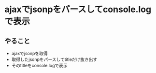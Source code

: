 # ajaxでjsonpをパースしてconsole.logで表示

## やること

* ajaxでjsonpを取得
* 取得したjsonpをパースしてtitleだけ抜き出す
* そのtitleをconsole.logで表示
